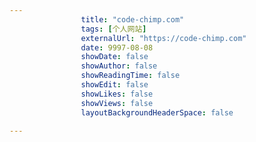 ---
                title: "code-chimp.com"
                tags: [个人网站]
                externalUrl: "https://code-chimp.com"
                date: 9997-08-08
                showDate: false
                showAuthor: false
                showReadingTime: false
                showEdit: false
                showLikes: false
                showViews: false
                layoutBackgroundHeaderSpace: false
                ---

